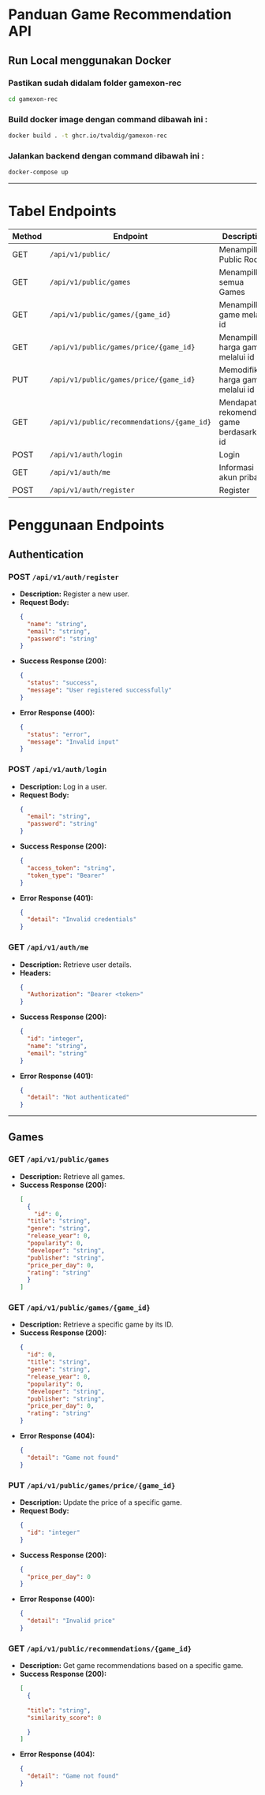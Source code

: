 
# Panduan Game Recommendation API
## Run Local menggunakan Docker

### Pastikan sudah didalam folder gamexon-rec
```bash
cd gamexon-rec
```
### Build docker image dengan command dibawah ini :

```bash
docker build . -t ghcr.io/tvaldig/gamexon-rec
```

### Jalankan backend dengan command dibawah ini :

```bash
docker-compose up
```

---

# Tabel Endpoints

| **Method** | **Endpoint**                               | **Description**                  | **Security** |
|------------|-------------------------------------------|----------------------------------|--------------|
| GET        | `/api/v1/public/`                         | Menampilkan Public Root                        | None         |
| GET        | `/api/v1/public/games`                    | Menampilkan semua Games                   | Bearer Token        |
| GET        | `/api/v1/public/games/{game_id}`          | Menampilkan game melalui id                  | Bearer Token         |
| GET        | `/api/v1/public/games/price/{game_id}`    | Menampilkan harga game melalui id                 | Bearer Token        |
| PUT        | `/api/v1/public/games/price/{game_id}`    | Memodifikasi harga game melalui id              | Bearer Token       |
| GET        | `/api/v1/public/recommendations/{game_id}`| Mendapatkan rekomendasi game berdasarkan id        | Bearer Token        |
| POST       | `/api/v1/auth/login`                      | Login                           | None         |
| GET        | `/api/v1/auth/me`                         | Informasi akun pribadi                  | Bearer Token |
| POST       | `/api/v1/auth/register`                   | Register                        | None         |

# Penggunaan Endpoints
## Authentication

### POST `/api/v1/auth/register`
- **Description:** Register a new user.
- **Request Body:**
  ```json
  {
    "name": "string",
    "email": "string",
    "password": "string"
  }
  ```
- **Success Response (200):**
  ```json
  {
    "status": "success",
    "message": "User registered successfully"
  }
  ```
- **Error Response (400):**
  ```json
  {
    "status": "error",
    "message": "Invalid input"
  }
  ```

### POST `/api/v1/auth/login`
- **Description:** Log in a user.
- **Request Body:**
  ```json
  {
    "email": "string",
    "password": "string"
  }
  ```
- **Success Response (200):**
  ```json
  {
    "access_token": "string",
    "token_type": "Bearer"
  }
  ```
- **Error Response (401):**
  ```json
  {
    "detail": "Invalid credentials"
  }
  ```

### GET `/api/v1/auth/me`
- **Description:** Retrieve user details.
- **Headers:**
  ```json
  {
    "Authorization": "Bearer <token>"
  }
  ```
- **Success Response (200):**
  ```json
  {
    "id": "integer",
    "name": "string",
    "email": "string"
  }
  ```
- **Error Response (401):**
  ```json
  {
    "detail": "Not authenticated"
  }
  ```

---

## Games

### GET `/api/v1/public/games`
- **Description:** Retrieve all games.
- **Success Response (200):**
  ```json
  [
    {
      "id": 0,
    "title": "string",
    "genre": "string",
    "release_year": 0,
    "popularity": 0,
    "developer": "string",
    "publisher": "string",
    "price_per_day": 0,
    "rating": "string"
    }
  ]
  ```

### GET `/api/v1/public/games/{game_id}`
- **Description:** Retrieve a specific game by its ID.
- **Success Response (200):**
  ```json
  {
    "id": 0,
    "title": "string",
    "genre": "string",
    "release_year": 0,
    "popularity": 0,
    "developer": "string",
    "publisher": "string",
    "price_per_day": 0,
    "rating": "string"
  }
  ```
- **Error Response (404):**
  ```json
  {
    "detail": "Game not found"
  }
  ```

### PUT `/api/v1/public/games/price/{game_id}`
- **Description:** Update the price of a specific game.
- **Request Body:**
  ```json
  {
    "id": "integer"
  }
  ```
- **Success Response (200):**
  ```json
  {
    "price_per_day": 0
  }
  ```
- **Error Response (400):**
  ```json
  {
    "detail": "Invalid price"
  }
  ```

### GET `/api/v1/public/recommendations/{game_id}`
- **Description:** Get game recommendations based on a specific game.
- **Success Response (200):**
  ```json
  [
    {
      
    "title": "string",
    "similarity_score": 0
  
    }
  ]
  ```
- **Error Response (404):**
  ```json
  {
    "detail": "Game not found"
  }
  ```

